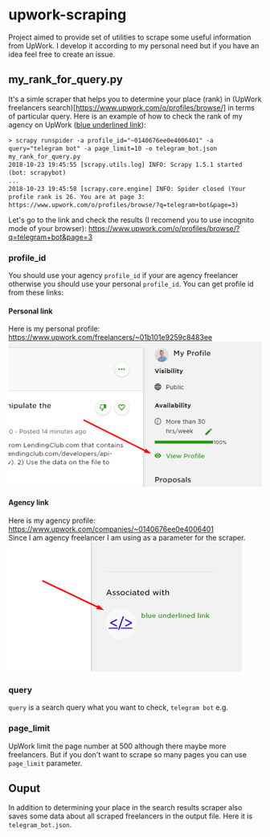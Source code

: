 # upwork-scraping
Project aimed to provide set of utilities to scrape some useful information from UpWork. I develop it according to my personal need but if you have an idea feel free to create an issue.

## my_rank_for_query.py
It's a simle scraper that helps you to determine your place (rank) in (UpWork freelancers search)[https://www.upwork.com/o/profiles/browse/] in terms of particular query. Here is an example of how to check the rank of my agency on UpWork ([blue underlined link](https://www.upwork.com/companies/~0140676ee0e4006401)):

```
> scrapy runspider -a profile_id="~0140676ee0e4006401" -a query="telegram bot" -a page_limit=10 -o telegram_bot.json my_rank_for_query.py
2018-10-23 19:45:55 [scrapy.utils.log] INFO: Scrapy 1.5.1 started (bot: scrapybot)
...
2018-10-23 19:45:58 [scrapy.core.engine] INFO: Spider closed (Your profile rank is 26. You are at page 3: https://www.upwork.com/o/profiles/browse/?q=telegram+bot&page=3)
```

Let's go to the link and check the results (I recomend you to use incognito mode of your browser): https://www.upwork.com/o/profiles/browse/?q=telegram+bot&page=3


### profile_id
You should use your agency `profile_id` if your are agency freelancer otherwise you should use your personal `profile_id`. You can get profile id from these links:

#### Personal link
Here is my personal profile: https://www.upwork.com/freelancers/~01b101e9259c8483ee  
![Personal link](/images/personal_link.png)

#### Agency link
Here is my agency profile: https://www.upwork.com/companies/~0140676ee0e4006401  
Since I am agency freelancer I am using as a parameter for the scraper.  
![Agency link](/images/agency_link.png)

### query
`query` is a search query what you want to check, `telegram bot` e.g.

### page_limit
UpWork limit the page number at 500 although there maybe more freelancers. But if you don't want to scrape so many pages you can use `page_limit` parameter.

## Ouput
In addition to determining your place in the search results scraper also saves some data about all scraped freelancers in the output file. Here it is `telegram_bot.json`.

